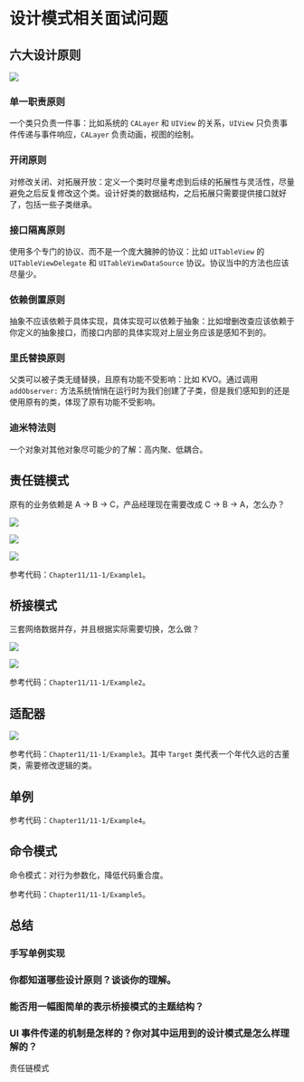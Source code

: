 # 设计模式相关面试问题

## 六大设计原则

![](https://gitlab.com/kiriha/my-public-pictures/-/raw/main/pictures/2024/06/2_14_56_39_202406021456000.png)

### 单一职责原则

一个类只负责一件事：比如系统的 `CALayer` 和 `UIView` 的关系，`UIView` 只负责事件传递与事件响应，`CALayer` 负责动画，视图的绘制。

### 开闭原则

对修改关闭、对拓展开放：定义一个类时尽量考虑到后续的拓展性与灵活性，尽量避免之后反复修改这个类。设计好类的数据结构，之后拓展只需要提供接口就好了，包括一些子类继承。

### 接口隔离原则

使用多个专门的协议、而不是一个庞大臃肿的协议：比如 `UITableView` 的 `UITableViewDelegate` 和 `UITableViewDataSource` 协议。协议当中的方法也应该尽量少。

### 依赖倒置原则

抽象不应该依赖于具体实现，具体实现可以依赖于抽象：比如增删改查应该依赖于你定义的抽象接口，而接口内部的具体实现对上层业务应该是感知不到的。

### 里氏替换原则

父类可以被子类无缝替换，且原有功能不受影响：比如 KVO。通过调用 `addObserver:` 方法系统悄悄在运行时为我们创建了子类，但是我们感知到的还是使用原有的类，体现了原有功能不受影响。

### 迪米特法则

一个对象对其他对象尽可能少的了解：高内聚、低耦合。

## 责任链模式

原有的业务依赖是 A -> B -> C，产品经理现在需要改成 C -> B -> A，怎么办？

![](https://gitlab.com/kiriha/my-public-pictures/-/raw/main/pictures/2024/06/2_15_8_10_202406021508581.png)

![](https://gitlab.com/kiriha/my-public-pictures/-/raw/main/pictures/2024/06/2_15_8_47_202406021508869.png)

![](https://gitlab.com/kiriha/my-public-pictures/-/raw/main/pictures/2024/06/2_15_18_6_202406021517280.png)

参考代码：`Chapter11/11-1/Example1`。

## 桥接模式

三套网络数据并存，并且根据实际需要切换，怎么做？

![](https://gitlab.com/kiriha/my-public-pictures/-/raw/main/pictures/2024/06/2_15_20_1_202406021519630.png)

![](https://gitlab.com/kiriha/my-public-pictures/-/raw/main/pictures/2024/06/2_15_22_18_202406021522595.png)

参考代码：`Chapter11/11-1/Example2`。

## 适配器

![](https://gitlab.com/kiriha/my-public-pictures/-/raw/main/pictures/2024/06/2_15_30_40_202406021530761.png)

参考代码：`Chapter11/11-1/Example3`。其中 `Target` 类代表一个年代久远的古董类，需要修改逻辑的类。

## 单例

参考代码：`Chapter11/11-1/Example4`。

## 命令模式

命令模式：对行为参数化，降低代码重合度。

参考代码：`Chapter11/11-1/Example5`。

## 总结

### 手写单例实现

### 你都知道哪些设计原则？谈谈你的理解。

### 能否用一幅图简单的表示桥接模式的主题结构？

### UI 事件传递的机制是怎样的？你对其中运用到的设计模式是怎么样理解的？

责任链模式

